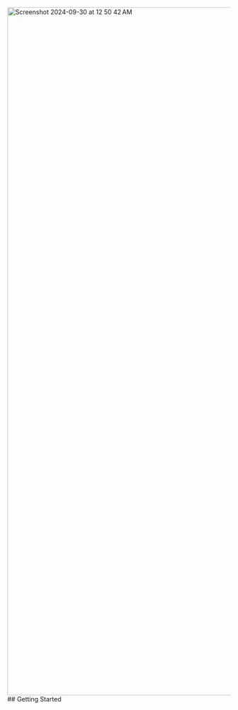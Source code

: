 <img width="1552" alt="Screenshot 2024-09-30 at 12 50 42 AM" src="https://github.com/user-attachments/assets/f5229fbf-3f67-460d-bcc9-21c89c483ba4">
## Getting Started

